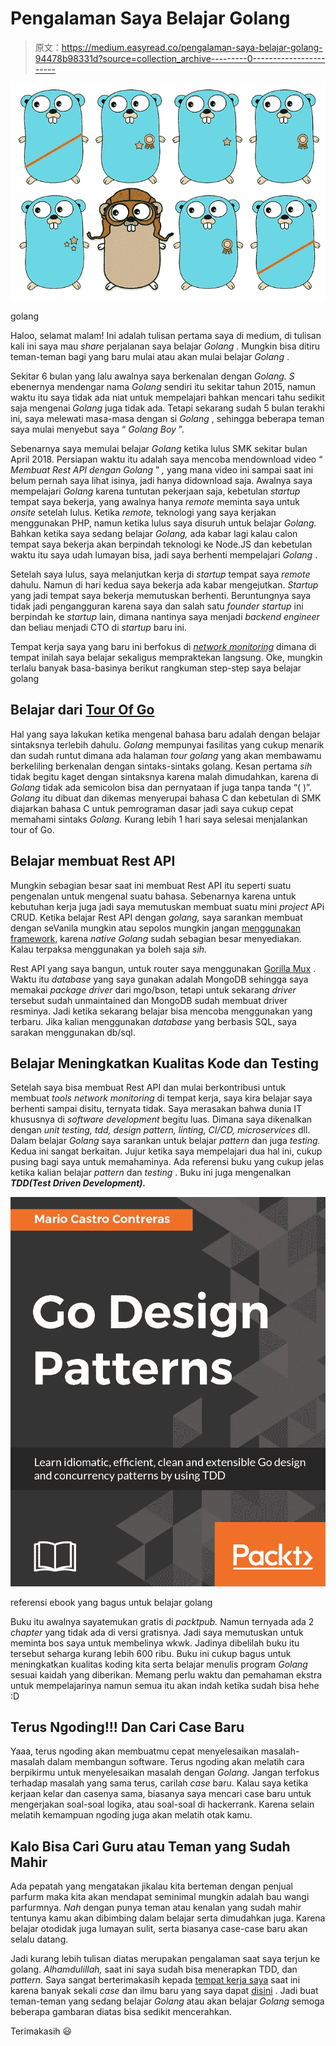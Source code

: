 # Pengalaman Saya Belajar Golang

> 原文：<https://medium.easyread.co/pengalaman-saya-belajar-golang-94478b98331d?source=collection_archive---------0----------------------->

![](img/891e40f0ab5d89e324d807274dc588e9.png)

golang

Haloo, selamat malam! Ini adalah tulisan pertama saya di medium, di tulisan kali ini saya mau *share* perjalanan saya belajar *Golang* . Mungkin bisa ditiru teman-teman bagi yang baru mulai atau akan mulai belajar *Golang* .

Sekitar 6 bulan yang lalu awalnya saya berkenalan dengan *Golang. S* ebenernya mendengar nama *Golang* sendiri itu sekitar tahun 2015, namun waktu itu saya tidak ada niat untuk mempelajari bahkan mencari tahu sedikit saja mengenai *Golang* juga tidak ada. Tetapi sekarang sudah 5 bulan terakhi ini, saya melewati masa-masa dengan si *Golang* , sehingga beberapa teman saya mulai menyebut saya “ *Golang Boy* ”.

Sebenarnya saya memulai belajar *Golang* ketika lulus SMK sekitar bulan April 2018\. Persiapan waktu itu adalah saya mencoba mendownload video “ *Membuat Rest API dengan Golang* ” *,* yang mana video ini sampai saat ini belum pernah saya lihat isinya, jadi hanya didownload saja. Awalnya saya mempelajari *Golang* karena tuntutan pekerjaan saja, kebetulan *startup* tempat saya bekerja, yang awalnya hanya *remote* meminta saya untuk *onsite* setelah lulus. Ketika *remote,* teknologi yang saya kerjakan menggunakan PHP, namun ketika lulus saya disuruh untuk belajar *Golang.* Bahkan ketika saya sedang belajar *Golang,* ada kabar lagi kalau calon tempat saya bekerja akan berpindah teknologi ke Node.JS dan kebetulan waktu itu saya udah lumayan bisa, jadi saya berhenti mempelajari *Golang* .

Setelah saya lulus, saya melanjutkan kerja di *startup* tempat saya *remote* dahulu. Namun di hari kedua saya bekerja ada kabar mengejutkan. *Startup* yang jadi tempat saya bekerja memutuskan berhenti. Beruntungnya saya tidak jadi pengangguran karena saya dan salah satu *founder* *startup* ini berpindah ke *startup* lain, dimana nantinya saya menjadi *backend engineer* dan beliau menjadi CTO di *startup* baru ini.

Tempat kerja saya yang baru ini berfokus di [*network monitoring*](https://ketitik.com/) dimana di tempat inilah saya belajar sekaligus mempraktekan langsung. Oke, mungkin terlalu banyak basa-basinya berikut rangkuman step-step saya belajar golang

## Belajar dari [Tour Of Go](https://tour.golang.org)

Hal yang saya lakukan ketika mengenal bahasa baru adalah dengan belajar sintaksnya terlebih dahulu. *Golang* mempunyai fasilitas yang cukup menarik dan sudah runtut dimana ada halaman *tour golang* yang akan membawamu berkeliling berkenalan dengan sintaks-sintaks golang. Kesan pertama *sih* tidak begitu kaget dengan sintaksnya karena malah dimudahkan, karena di *Golang* tidak ada semicolon bisa dan pernyataan if juga tanpa tanda “( )”. *Golang* itu dibuat dan dikemas menyerupai bahasa C dan kebetulan di SMK diajarkan bahasa C untuk pemrograman dasar jadi saya cukup cepat memahami sintaks *Golang.* Kurang lebih 1 hari saya selesai menjalankan tour of Go.

## Belajar membuat Rest API

Mungkin sebagian besar saat ini membuat Rest API itu seperti suatu pengenalan untuk mengenal suatu bahasa. Sebenarnya karena untuk kebutuhan kerja juga jadi saya memutuskan membuat suatu mini *project* APi CRUD. Ketika belajar Rest API dengan *golang,* saya sarankan membuat dengan seVanila mungkin atau sepolos mungkin jangan [menggunakan framework,](https://medium.com/code-zen/why-i-don-t-use-go-web-frameworks-1087e1facfa4) karena *native* *Golang* sudah sebagian besar menyediakan. Kalau terpaksa menggunakan ya boleh saja *sih.*

Rest API yang saya bangun, untuk router saya menggunakan [Gorilla Mux](http://gorillatoolkit.org/pkg/mux) . Waktu itu *database* yang saya gunakan adalah MongoDB sehingga saya memakai *package driver* dari mgo/bson, tetapi untuk sekarang *driver* tersebut sudah unmaintained dan MongoDB sudah membuat driver resminya. Jadi ketika sekarang belajar bisa mencoba menggunakan yang terbaru. Jika kalian menggunakan *database* yang berbasis SQL, saya sarakan menggunakan db/sql.

## Belajar Meningkatkan Kualitas Kode dan Testing

Setelah saya bisa membuat Rest API dan mulai berkontribusi untuk membuat *tools network monitoring* di tempat kerja, saya kira belajar saya berhenti sampai disitu, ternyata tidak. Saya merasakan bahwa dunia IT khususnya di *software development* begitu luas. Dimana saya dikenalkan dengan *unit testing, tdd, design pattern, linting, CI/CD, microservices* dll. Dalam belajar *Golang* saya sarankan untuk belajar *pattern* dan juga *testing.* Kedua ini sangat berkaitan. Jujur ketika saya mempelajari dua hal ini, cukup pusing bagi saya untuk memahaminya. Ada referensi buku yang cukup jelas ketika kalian belajar *pattern* dan *testing* . Buku ini juga mengenalkan ***TDD(Test Driven Development).***

![](img/a6f3cb5141ca52cfe58038e1953c11e8.png)

referensi ebook yang bagus untuk belajar golang

Buku itu awalnya sayatemukan gratis di *packtpub.* Namun ternyada ada 2 *chapter* yang tidak ada di versi gratisnya. Jadi saya memutuskan untuk meminta bos saya untuk membelinya wkwk. Jadinya dibelilah buku itu tersebut seharga kurang lebih 600 ribu. Buku ini cukup bagus untuk meningkatkan kualitas koding kita serta belajar menulis program *Golang* sesuai kaidah yang diberikan. Memang perlu waktu dan pemahaman ekstra untuk mempelajarinya namun semua itu akan indah ketika sudah bisa hehe :D

## Terus Ngoding!!! Dan Cari Case Baru

Yaaa, terus ngoding akan membuatmu cepat menyelesaikan masalah-masalah dalam membangun software. Terus ngoding akan melatih cara berpikirmu untuk menyelesaikan masalah dengan *Golang.* Jangan terfokus terhadap masalah yang sama terus, carilah *case* baru. Kalau saya ketika kerjaan kelar dan casenya sama, biasanya saya mencari case baru untuk mengerjakan soal-soal logika, atau soal-soal di hackerrank. Karena selain melatih kemampuan ngoding juga akan melatih otak kamu.

## Kalo Bisa Cari Guru atau Teman yang Sudah Mahir

Ada pepatah yang mengatakan jikalau kita berteman dengan penjual parfurm maka kita akan mendapat seminimal mungkin adalah bau wangi parfurmnya. *Nah* dengan punya teman atau kenalan yang sudah mahir tentunya kamu akan dibimbing dalam belajar serta dimudahkan juga. Karena belajar otodidak juga lumayan sulit, serta biasanya case-case baru akan selalu datang.

Jadi kurang lebih tulisan diatas merupakan pengalaman saat saya terjun ke golang. *Alhamdulillah,* saat ini saya sudah bisa menerapkan TDD, dan *pattern.* Saya sangat berterimakasih kepada [tempat kerja saya](http://ketitik.com) saat ini karena banyak sekali *case* dan ilmu baru yang saya dapat [disini](http://ketitik.com) . Jadi buat teman-teman yang sedang belajar *Golang* atau akan belajar *Golang* semoga beberapa gambaran diatas bisa sedikit mencerahkan.

Terimakasih 😃